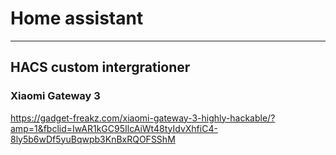 # Home assistant  
---


## HACS custom intergrationer  
### Xiaomi Gateway 3  
https://gadget-freakz.com/xiaomi-gateway-3-highly-hackable/?amp=1&fbclid=IwAR1kGC95IlcAiWt48tyIdvXhfiC4-8ly5b6wDf5yuBqwpb3KnBxRQOFSShM





